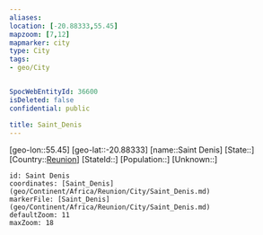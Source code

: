```yaml
---
aliases: 
location: [-20.88333,55.45]
mapzoom: [7,12] 
mapmarker: city 
type: City
tags:
- geo/City


SpocWebEntityId: 36600
isDeleted: false
confidential: public

title: Saint_Denis
---
```

[geo-lon::55.45]
[geo-lat::-20.88333]
[name::Saint Denis]
[State::]
[Country::[Reunion](geo/Continent/Africa/Reunion.md)]
[StateId::]
[Population::]
[Unknown::]


```leaflet
id: Saint Denis
coordinates: [Saint_Denis](geo/Continent/Africa/Reunion/City/Saint_Denis.md)
markerFile: [Saint_Denis](geo/Continent/Africa/Reunion/City/Saint_Denis.md)
defaultZoom: 11 
maxZoom: 18
```


